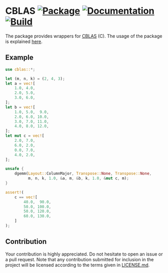 # CBLAS [![Package][package-img]][package-url] [![Documentation][documentation-img]][documentation-url] [![Build][build-img]][build-url]

The package provides wrappers for [CBLAS] (C). The usage of the package is
explained [here][usage].

## Example

```rust
use cblas::*;

let (m, n, k) = (2, 4, 3);
let a = vec![
    1.0, 4.0,
    2.0, 5.0,
    3.0, 6.0,
];
let b = vec![
    1.0, 5.0,  9.0,
    2.0, 6.0, 10.0,
    3.0, 7.0, 11.0,
    4.0, 8.0, 12.0,
];
let mut c = vec![
    2.0, 7.0,
    6.0, 2.0,
    0.0, 7.0,
    4.0, 2.0,
];

unsafe {
    dgemm(Layout::ColumnMajor, Transpose::None, Transpose::None,
          m, n, k, 1.0, &a, m, &b, k, 1.0, &mut c, m);
}

assert!(
    c == vec![
        40.0,  90.0,
        50.0, 100.0,
        50.0, 120.0,
        60.0, 130.0,
    ]
);
```

## Contribution

Your contribution is highly appreciated. Do not hesitate to open an issue or a
pull request. Note that any contribution submitted for inclusion in the project
will be licensed according to the terms given in [LICENSE.md](LICENSE.md).

[cblas]: https://en.wikipedia.org/wiki/BLAS
[usage]: https://blas-lapack-rs.github.io/usage

[build-img]: https://travis-ci.org/blas-lapack-rs/cblas.svg?branch=master
[build-url]: https://travis-ci.org/blas-lapack-rs/cblas
[documentation-img]: https://docs.rs/cblas/badge.svg
[documentation-url]: https://docs.rs/cblas
[package-img]: https://img.shields.io/crates/v/cblas.svg
[package-url]: https://crates.io/crates/cblas
